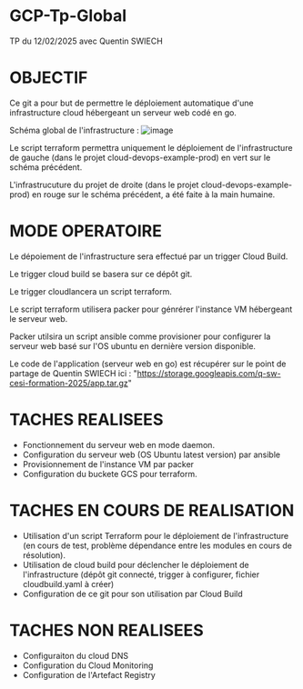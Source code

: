 # GCP-Tp-Global
TP du 12/02/2025 avec Quentin SWIECH

OBJECTIF
=========
Ce git a pour but de permettre le déploiement automatique d'une infrastructure cloud hébergeant un serveur web codé en go.

Schéma global de l'infrastructure :
![image](https://github.com/user-attachments/assets/1d960920-cf13-484f-bd31-a7abafce9340)

Le script terraform permettra uniquement le déploiement de l'infrastructure de gauche (dans le projet cloud-devops-example-prod) en vert sur le schéma précédent.

L'infrastrucuture du projet de droite (dans le projet cloud-devops-example-prod) en rouge sur le schéma précédent, a été faite à la main humaine.

MODE OPERATOIRE
===============

Le dépoiement de l'infrastructure sera effectué par un trigger Cloud Build.

Le trigger cloud build se basera sur ce dépôt git.

Le trigger cloudlancera un script terraform.

Le script terraform utilisera packer pour génrérer l'instance VM hébergeant le serveur web.

Packer utilsira un script ansible comme provisioner pour configurer la serveur web basé sur l'OS ubuntu en dernière version disponible.

Le code de l'application (serveur web en go) est récupérer sur le point de partage de Quentin SWIECH ici : "https://storage.googleapis.com/q-sw-cesi-formation-2025/app.tar.gz"





TACHES REALISEES
================
- Fonctionnement du serveur web en mode daemon.
- Configuration du serveur web (OS Ubuntu latest version) par ansible
- Provisionnement de l'instance VM par packer
- Configuration du buckete GCS pour terraform. 


TACHES EN COURS DE REALISATION
==============================
- Utilisation d'un script Terraform pour le déploiement de l'infrastructure (en cours de test, problème dépendance entre les modules en cours de résolution).
- Utilisation de cloud build pour déclencher le déploiement de l'infrastructure (dépôt git connecté, trigger à configurer, fichier cloudbuild.yaml à créer)
- Configuration de ce git pour son utilisation par Cloud Build


TACHES NON REALISEES
====================
- Configuraiton du cloud DNS
- Configuration du Cloud Monitoring
- Configuration de l'Artefact Registry 

